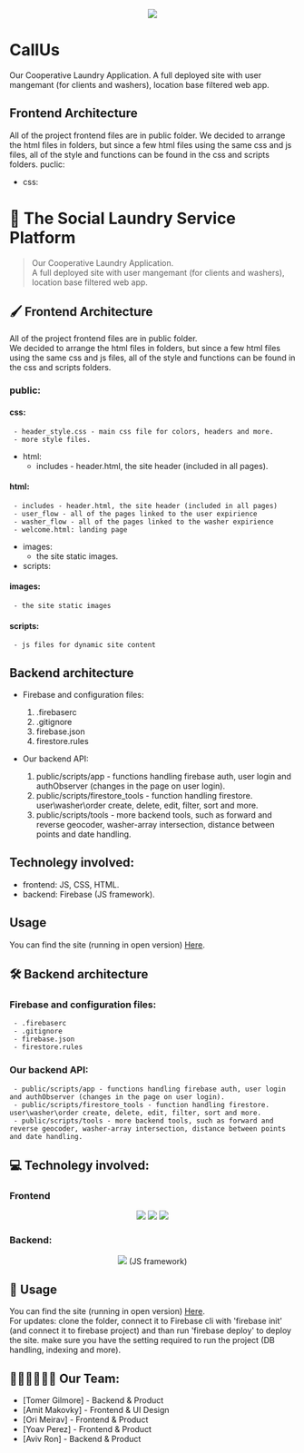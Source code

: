  <p align="center">
   <img src='https://callus-50777.web.app/assets/images/logo5.png' type='image'>
 </p>
 
 # CallUs
 Our Cooperative Laundry Application.
 A full deployed site with user mangemant (for clients and washers), location base filtered web app.
 
 ## Frontend Architecture
 All of the project frontend files are in public folder. We decided to arrange the html files in folders, but since a few html files using the same css and js files, all of the style and functions can be found in the css and scripts folders.
 puclic:
   - css:

 # 🧺 The Social Laundry Service Platform
 > Our Cooperative Laundry Application.<br/>
 > A full deployed site with user mangemant (for clients and washers), location base filtered web app.
 ## 🖌️ Frontend Architecture
 All of the project frontend files are in public folder.</br>
 We decided to arrange the html files in folders, but since a few html files using the same css and js files, all of the style and functions can be found in the css and scripts folders.

 ### public:
 #### css:
     - header_style.css - main css file for colors, headers and more.
     - more style files.
   - html:
     - includes - header.html, the site header (included in all pages).

 #### html:
     - includes - header.html, the site header (included in all pages)
     - user_flow - all of the pages linked to the user expirience
     - washer_flow - all of the pages linked to the washer expirience
     - welcome.html: landing page
   - images:
     - the site static images.
   - scripts:

 #### images:
     - the site static images

 #### scripts:
     - js files for dynamic site content

 ## Backend architecture
 - Firebase and configuration files:
   1. .firebaserc
   2. .gitignore
   3. firebase.json
   4. firestore.rules

 - Our backend API:
   1. public/scripts/app - functions handling firebase auth, user login and authObserver (changes in the page on user login).
   2. public/scripts/firestore_tools - function handling firestore. user\washer\order create, delete, edit, filter, sort and more.
   3. public/scripts/tools - more backend tools, such as forward and reverse geocoder, washer-array intersection, distance between points and date handling.

 ## Technolegy involved:
 - frontend: JS, CSS, HTML.
 - backend: Firebase (JS framework).
 ## Usage
 You can find the site (running in open version) [Here](https://themoneylaundry-745ca.web.app).
 ## 🛠️ Backend architecture
 ### Firebase and configuration files:
     - .firebaserc
     - .gitignore
     - firebase.json
     - firestore.rules

 ### Our backend API:
     - public/scripts/app - functions handling firebase auth, user login and authObserver (changes in the page on user login).
     - public/scripts/firestore_tools - function handling firestore. user\washer\order create, delete, edit, filter, sort and more.
     - public/scripts/tools - more backend tools, such as forward and reverse geocoder, washer-array intersection, distance between points and date handling.

 ## 💻 Technolegy involved:
 ### Frontend
 <p align="center">
   <img src="https://img.shields.io/badge/HTML5-E34F26?style=for-the-badge&logo=html5&logoColor=white" />
   <img src="https://img.shields.io/badge/CSS3-1572B6?style=for-the-badge&logo=css3&logoColor=white" />
   <img src="https://img.shields.io/badge/JavaScript-323330?style=for-the-badge&logo=javascript&logoColor=F7DF1E" />
 </p>

 ### Backend:
 <p align="center">
   <img src="https://img.shields.io/badge/firebase-ffca28?style=for-the-badge&logo=firebase&logoColor=black" />
   (JS framework)
 </p>

 ## 🔗 Usage
 You can find the site (running in open version) [Here](https://callus-50777.web.app).</br>
 For updates: clone the folder, connect it to Firebase cli with 'firebase init' (and connect it to firebase project) and than run 'firebase deploy' to deploy the site. make sure you have the setting required to run the project (DB handling, indexing and more).

 ## 🦸🏻‍♀️🦸🏻‍♂️ Our Team:
 - [Tomer Gilmore] - Backend & Product
 - [Amit Makovky] - Frontend & UI Design
 - [Ori Meirav] - Frontend & Product
 - [Yoav Perez] - Frontend & Product
 - [Aviv Ron] - Backend & Product
